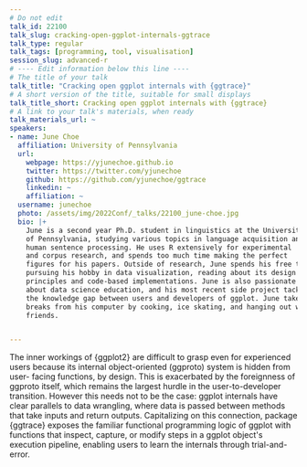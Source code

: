 ```yaml
---
# Do not edit
talk_id: 22100
talk_slug: cracking-open-ggplot-internals-ggtrace
talk_type: regular
talk_tags: [programming, tool, visualisation]
session_slug: advanced-r
# ---- Edit information below this line ----
# The title of your talk
talk_title: "Cracking open ggplot internals with {ggtrace}"
# A short version of the title, suitable for small displays
talk_title_short: Cracking open ggplot internals with {ggtrace}
# A link to your talk's materials, when ready
talk_materials_url: ~
speakers:
- name: June Choe
  affiliation: University of Pennsylvania
  url:
    webpage: https://yjunechoe.github.io
    twitter: https://twitter.com/yjunechoe
    github: https://github.com/yjunechoe/ggtrace
    linkedin: ~
    affiliation: ~
  username: junechoe
  photo: /assets/img/2022Conf/_talks/22100_june-choe.jpg
  bio: |+
    June is a second year Ph.D. student in linguistics at the University
    of Pennsylvania, studying various topics in language acquisition and
    human sentence processing. He uses R extensively for experimental
    and corpus research, and spends too much time making the perfect
    figures for his papers. Outside of research, June spends his free time
    pursuing his hobby in data visualization, reading about its design
    principles and code-based implementations. June is also passionate
    about data science education, and his most recent side project tackles
    the knowledge gap between users and developers of ggplot. June takes
    breaks from his computer by cooking, ice skating, and hanging out with
    friends.


---
```


<!-- ABSTRACT ----
Please write abstract below. You may use simple markdown (links, code style, bold, italics)
-->

The inner workings of {ggplot2} are difficult to grasp even for experienced
users because its internal object-oriented (ggproto) system is hidden from user-
facing functions, by design. This is exacerbated by the foreignness of ggproto
itself, which remains the largest hurdle in the user-to-developer transition.
However this needs not to be the case: ggplot internals have clear parallels to
data wrangling, where data is passed between methods that take inputs and return
outputs. Capitalizing on this connection, package {ggtrace} exposes the familiar
functional programming logic of ggplot with functions that inspect, capture, or
modify steps in a ggplot object's execution pipeline, enabling users to learn
the internals through trial-and-error.

